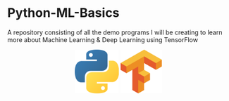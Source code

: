 # Python-ML-Basics
A repository consisting of all the demo programs I will be creating to learn more about Machine Learning &amp; Deep Learning using TensorFlow
<p align="center">
  <img src="assets/PythonLogo.png" width="100">
  <img src="assets/TensorflowLogo.png" height="100">
<p>
